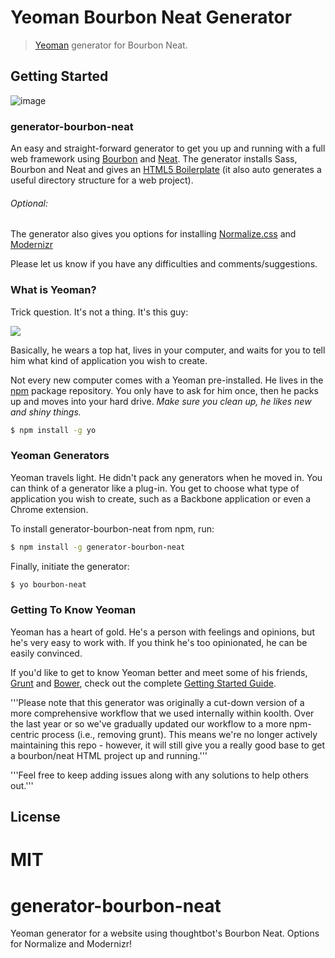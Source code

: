 # Yeoman Bourbon Neat Generator

> [Yeoman](http://yeoman.io) generator for Bourbon Neat.


## Getting Started

![image](http://koolth.com.au/yo-bourbon-neat.jpg)

### generator-bourbon-neat
An easy and straight-forward generator to get you up and running with a full web framework using [Bourbon](http://bourbon.io/) and [Neat](http://neat.bourbon.io/). The generator installs Sass, Bourbon and Neat and gives an [HTML5 Boilerplate](http://html5boilerplate.com/) (it also auto generates a useful directory structure for a web project).

###### Optional:
The generator also gives you options for installing [Normalize.css](http://necolas.github.io/normalize.css/) and [Modernizr](http://modernizr.com/)

Please let us know if you have any difficulties and comments/suggestions.

### What is Yeoman?

Trick question. It's not a thing. It's this guy:

![](http://i.imgur.com/JHaAlBJ.png)

Basically, he wears a top hat, lives in your computer, and waits for you to tell him what kind of application you wish to create.

Not every new computer comes with a Yeoman pre-installed. He lives in the [npm](https://npmjs.org) package repository. You only have to ask for him once, then he packs up and moves into your hard drive. *Make sure you clean up, he likes new and shiny things.*

```bash
$ npm install -g yo
```

### Yeoman Generators

Yeoman travels light. He didn't pack any generators when he moved in. You can think of a generator like a plug-in. You get to choose what type of application you wish to create, such as a Backbone application or even a Chrome extension.

To install generator-bourbon-neat from npm, run:

```bash
$ npm install -g generator-bourbon-neat
```

Finally, initiate the generator:

```bash
$ yo bourbon-neat
```

### Getting To Know Yeoman

Yeoman has a heart of gold. He's a person with feelings and opinions, but he's very easy to work with. If you think he's too opinionated, he can be easily convinced.

If you'd like to get to know Yeoman better and meet some of his friends, [Grunt](http://gruntjs.com) and [Bower](http://bower.io), check out the complete [Getting Started Guide](https://github.com/yeoman/yeoman/wiki/Getting-Started).


'''Please note that this generator was originally a cut-down version of a more comprehensive workflow that we used internally within koolth. Over the last year or so we've gradually updated our workflow to a more npm-centric process (i.e., removing grunt). This means we're no longer actively maintaining this repo - however, it will still give you a really good base to get a bourbon/neat HTML project up and running.'''

'''Feel free to keep adding issues along with any solutions to help others out.'''

## License

MIT
=======
generator-bourbon-neat
======================

Yeoman generator for a website using thoughtbot's Bourbon Neat. Options for Normalize and Modernizr! 

